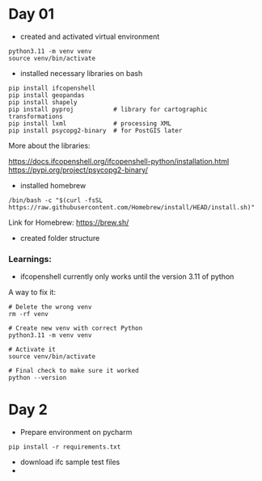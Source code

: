 # Day 01

- created and activated virtual environment

```
python3.11 -m venv venv
source venv/bin/activate
```


- installed necessary libraries on bash

```
pip install ifcopenshell
pip install geopandas
pip install shapely
pip install pyproj           # library for cartographic transformations
pip install lxml             # processing XML
pip install psycopg2-binary  # for PostGIS later
```
More about the libraries: 

https://docs.ifcopenshell.org/ifcopenshell-python/installation.html
https://pypi.org/project/psycopg2-binary/
- installed homebrew
```
/bin/bash -c "$(curl -fsSL https://raw.githubusercontent.com/Homebrew/install/HEAD/install.sh)"
```
Link for Homebrew: https://brew.sh/
- created folder structure

### Learnings: 
- ifcopenshell currently only works until the version 3.11 of python

A way to fix it:
```
# Delete the wrong venv
rm -rf venv

# Create new venv with correct Python
python3.11 -m venv venv

# Activate it
source venv/bin/activate

# Final check to make sure it worked
python --version
```

# Day 2

- Prepare environment on pycharm

```
pip install -r requirements.txt
```

- download ifc sample test files
- 
